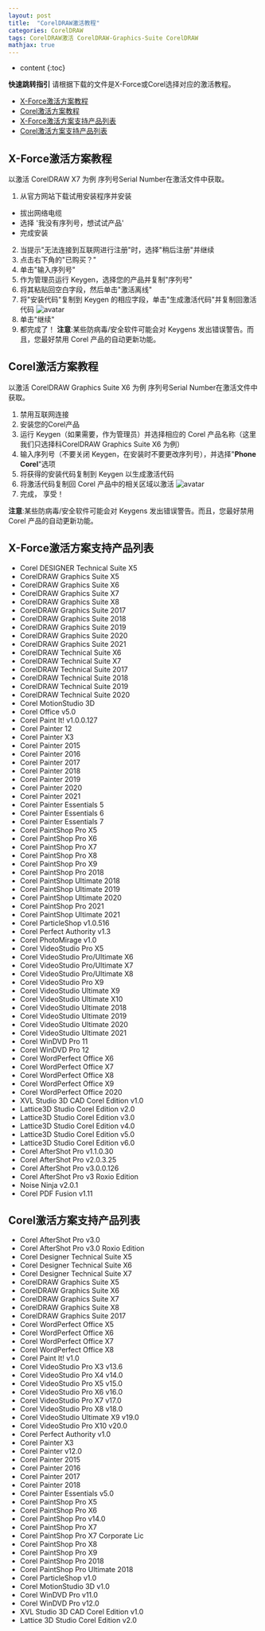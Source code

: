 ```yaml
---
layout: post
title:  "CorelDRAW激活教程"
categories: CorelDRAW
tags: CorelDRAW激活 CorelDRAW-Graphics-Suite CorelDRAW
mathjax: true
---
```


* content
{:toc}

**快速跳转指引**
请根据下载的文件是X-Force或Corel选择对应的激活教程。

- [X-Force激活方案教程](/download/#x-force激活教程)
- [Corel激活方案教程](/download/#corel激活方案教程)
- [X-Force激活方案支持产品列表](/download/#x-force激活方案支持产品列表)
- [Corel激活方案支持产品列表](/download/#corel激活方案支持产品列表)

## X-Force激活方案教程
以激活 CorelDRAW X7 为例
序列号Serial Number在激活文件中获取。
1. 从官方网站下载试用安装程序并安装
 - 拔出网络电缆
 - 选择 '我没有序列号，想试试产品'
 - 完成安装
2. 当提示"无法连接到互联网进行注册"时，选择"稍后注册"并继续
3. 点击右下角的"已购买？"
4. 单击"输入序列号"
5. 作为管理员运行 Keygen，选择您的产品并复制"序列号"
6. 将其粘贴回空白字段，然后单击"激活离线"
7. 将"安装代码"复制到 Keygen 的相应字段，单击"生成激活代码"并复制回激活代码
![avatar](/image/Corel-X-Force.png)
8. 单击"继续"
9. 都完成了！
**注意**:某些防病毒/安全软件可能会对 Keygens 发出错误警告。而且，您最好禁用 Corel 产品的自动更新功能。
## Corel激活方案教程
以激活 CorelDRAW Graphics Suite X6 为例
序列号Serial Number在激活文件中获取。
1. 禁用互联网连接
2. 安装您的Corel产品
3. 运行 Keygen（如果需要，作为管理员）并选择相应的 Corel 产品名称（这里我们只选择科CorelDRAW Graphics Suite X6 为例）
4. 输入序列号（不要关闭 Keygen，在安装时不要更改序列号），并选择"**Phone Corel**"选项
5. 将获得的安装代码复制到 Keygen 以生成激活代码
6. 将激活代码复制回 Corel 产品中的相关区域以激活
![avatar](/image/Corel-CORE.png)
7. 完成， 享受！

**注意**:某些防病毒/安全软件可能会对 Keygens 发出错误警告。而且，您最好禁用 Corel 产品的自动更新功能。


## X-Force激活方案支持产品列表
- Corel DESIGNER Technical Suite X5
- CorelDRAW Graphics Suite X5
- CorelDRAW Graphics Suite X6
- CorelDRAW Graphics Suite X7
- CorelDRAW Graphics Suite X8
- CorelDRAW Graphics Suite 2017
- CorelDRAW Graphics Suite 2018
- CorelDRAW Graphics Suite 2019
- CorelDRAW Graphics Suite 2020
- CorelDRAW Graphics Suite 2021
- CorelDRAW Technical Suite X6
- CorelDRAW Technical Suite X7
- CorelDRAW Technical Suite 2017
- CorelDRAW Technical Suite 2018
- CorelDRAW Technical Suite 2019
- CorelDRAW Technical Suite 2020
- Corel MotionStudio 3D
- Corel Office v5.0
- Corel Paint It! v1.0.0.127
- Corel Painter 12
- Corel Painter X3
- Corel Painter 2015
- Corel Painter 2016
- Corel Painter 2017
- Corel Painter 2018
- Corel Painter 2019
- Corel Painter 2020
- Corel Painter 2021
- Corel Painter Essentials 5
- Corel Painter Essentials 6
- Corel Painter Essentials 7
- Corel PaintShop Pro X5
- Corel PaintShop Pro X6
- Corel PaintShop Pro X7
- Corel PaintShop Pro X8
- Corel PaintShop Pro X9
- Corel PaintShop Pro 2018
- Corel PaintShop Ultimate 2018
- Corel PaintShop Ultimate 2019
- Corel PaintShop Ultimate 2020
- Corel PaintShop Pro 2021
- Corel PaintShop Ultimate 2021
- Corel ParticleShop v1.0.516
- Corel Perfect Authority v1.3
- Corel PhotoMirage v1.0
- Corel VideoStudio Pro X5
- Corel VideoStudio Pro/Ultimate X6
- Corel VideoStudio Pro/Ultimate X7
- Corel VideoStudio Pro/Ultimate X8
- Corel VideoStudio Pro X9
- Corel VideoStudio Ultimate X9
- Corel VideoStudio Ultimate X10
- Corel VideoStudio Ultimate 2018
- Corel VideoStudio Ultimate 2019
- Corel VideoStudio Ultimate 2020
- Corel VideoStudio Ultimate 2021
- Corel WinDVD Pro 11
- Corel WinDVD Pro 12
- Corel WordPerfect Office X6
- Corel WordPerfect Office X7
- Corel WordPerfect Office X8
- Corel WordPerfect Office X9
- Corel WordPerfect Office 2020
- XVL Studio 3D CAD Corel Edition v1.0
- Lattice3D Studio Corel Edition v2.0
- Lattice3D Studio Corel Edition v3.0
- Lattice3D Studio Corel Edition v4.0
- Lattice3D Studio Corel Edition v5.0
- Lattice3D Studio Corel Edition v6.0
- Corel AfterShot Pro v1.1.0.30
- Corel AfterShot Pro v2.0.3.25
- Corel AfterShot Pro v3.0.0.126
- Corel AfterShot Pro v3 Roxio Edition
- Noise Ninja v2.0.1
- Corel PDF Fusion v1.11

## Corel激活方案支持产品列表

- Corel AfterShot Pro v3.0
- Corel AfterShot Pro v3.0 Roxio Edition
- Corel Designer Technical Suite X5
- Corel Designer Technical Suite X6
- Corel Designer Technical Suite X7
- CorelDRAW Graphics Suite X5
- CorelDRAW Graphics Suite X6
- CorelDRAW Graphics Suite X7
- CorelDRAW Graphics Suite X8
- CorelDRAW Graphics Suite 2017
- Corel WordPerfect Office X5
- Corel WordPerfect Office X6
- Corel WordPerfect Office X7
- Corel WordPerfect Office X8
- Corel Paint It! v1.0
- Corel VideoStudio Pro X3 v13.6
- Corel VideoStudio Pro X4 v14.0
- Corel VideoStudio Pro X5 v15.0
- Corel VideoStudio Pro X6 v16.0
- Corel VideoStudio Pro X7 v17.0
- Corel VideoStudio Pro X8 v18.0
- Corel VideoStudio Ultimate X9 v19.0
- Corel VideoStudio Pro X10 v20.0
- Corel Perfect Authority v1.0
- Corel Painter X3
- Corel Painter v12.0
- Corel Painter 2015
- Corel Painter 2016
- Corel Painter 2017
- Corel Painter 2018
- Corel Painter Essentials v5.0
- Corel PaintShop Pro X5
- Corel PaintShop Pro X6
- Corel PaintShop Pro v14.0
- Corel PaintShop Pro X7
- Corel PaintShop Pro X7 Corporate Lic
- Corel PaintShop Pro X8
- Corel PaintShop Pro X9
- Corel PaintShop Pro 2018
- Corel PaintShop Pro Ultimate 2018
- Corel ParticleShop v1.0
- Corel MotionStudio 3D v1.0
- Corel WinDVD Pro v11.0
- Corel WinDVD Pro v12.0
- XVL Studio 3D CAD Corel Edition v1.0
- Lattice 3D Studio Corel Edition v2.0

